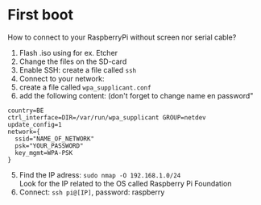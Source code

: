 # First boot
How to connect to your RaspberryPi without screen nor serial cable?

1. Flash .iso using for ex. Etcher
2. Change the files on the SD-card
3. Enable SSH: create a file called `ssh`
4. Connect to your network:
  1. create a file called `wpa_supplicant.conf`
  2. add the following content: (don't forget to change name en password"
  
```
country=BE
ctrl_interface=DIR=/var/run/wpa_supplicant GROUP=netdev
update_config=1
network={
  ssid="NAME_OF_NETWORK"
  psk="YOUR_PASSWORD"
  key_mgmt=WPA-PSK
}
```
 
5. Find the IP adress: `sudo nmap -O 192.168.1.0/24`  
   Look for the IP related to the OS called Raspberry Pi Foundation
6. Connect: `ssh pi@[IP]`, password: raspberry
